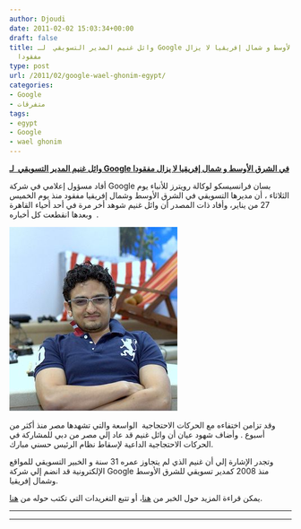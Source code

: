 ```yaml
---
author: Djoudi
date: 2011-02-02 15:03:34+00:00
draft: false
title: وائل غنيم المدير التسويقي  لـ Google في الشرق الأوسط و شمال إفريقيا لا يزال
  مفقودا
type: post
url: /2011/02/google-wael-ghonim-egypt/
categories:
- Google
- متفرقات
tags:
- egypt
- Google
- wael ghonim
---
```








**[وائل غنيم المدير التسويقي  لـ Google في الشرق الأوسط و شمال إفريقيا لا يزال مفقودا](https://www.it-scoop.com/2011/02/google-wael-ghonim-egypt/)**


أفاد مسؤول إعلامي في شركة Google بسان فرانسيسكو لوكالة رويترز للأنباء يوم الثلاثاء ، أن مديرها التسويقي في الشرق الأوسط وشمال إفريقيا مفقود منذ يوم الخميس 27 من يناير، وأفاد ذات المصدر أن وائل غنيم شوهد أخر مرة في أحد أحياء القاهرة وبعدها انقطعت كل أخباره  .

[![](6a00d8341c630a53ef0147e22a0ce4970b-300wi )
](https://www.it-scoop.com/2011/02/google-wael-ghonim-egypt/)

وقد تزامن اختفاءه مع الحركات الاحتجاجية  الواسعة والتي تشهدها مصر منذ أكثر من أسبوع . وأضاف شهود عيان أن وائل غنيم قد عاد إلي مصر من دبي للمشاركة في الحركات الاحتجاجية الداعية لإسقاط نظام الرئيس حسني مبارك.

وتجدر الإشارة إلي أن غنيم الذي لم يتجاوز عمره 31 سنة و الخبير التسويقي للمواقع الإلكترونية قد انضم إلي شركة Google منذ 2008 كمدير تسويقي للشرق الأوسط وشمال إفريقيا.

يمكن قراءة المزيد حول الخبر من [هنا](http://latimesblogs.latimes.com/technology/2011/01/google-wael-ghonim-egypt.html)، أو تتبع التغريدات التي تكتب حوله من [هنا](http://twitter.com/#search?q=ghonim).

** **







** **
